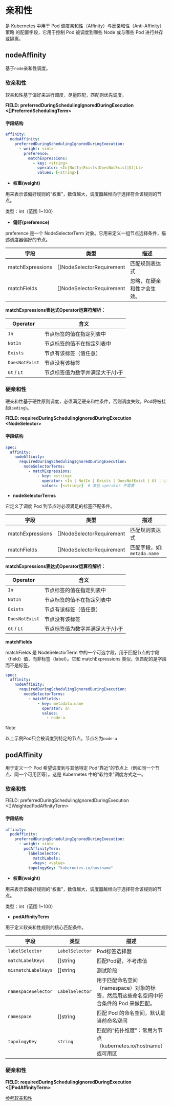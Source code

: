 # 亲和性

是 Kubernetes 中用于 Pod 调度亲和性（Affinity）与反亲和性（Anti-Affinity）策略 的配置字段，它用于控制 Pod 被调度到哪些 Node 或与哪些 Pod 进行共存或隔离。

## nodeAffinity

基于`node`亲和性调度。

### 软亲和性

软亲和性基于偏好来进行调度，尽量匹配，匹配则优先调度。

**FIELD: preferredDuringSchedulingIgnoredDuringExecution <[]PreferredSchedulingTerm>**

#### 字段结构

```yaml
affinity:
  nodeAffinity:
    preferredDuringSchedulingIgnoredDuringExecution:
      - weight: <int>
        preference:
          matchExpressions:
            - key: <string>
              operator: <In|NotIn|Exists|DoesNotExist|Gt|Lt>
              values: [<string>]
```

- **权重(weight)**

用来表示该偏好规则的“权重”，数值越大，调度器越倾向于选择符合该规则的节点。

类型：int（范围 1~100）

- **偏好(preference)**

preference 是一个 NodeSelectorTerm 对象。它用来定义一组节点选择条件，描述调度器偏好的节点。

|字段|类型|描述|
|----|----|----|
|matchExpressions|[]NodeSelectorRequirement|匹配规则表达式|
|matchFields|[]NodeSelectorRequirement|忽略，在硬亲和性才会生效。|

**matchExpressions表达式Operator运算符解析：**

| Operator       | 含义               |
| -------------- | ---------------- |
| `In`           | 节点标签的值在指定列表中     |
| `NotIn`        | 节点标签的值不在指定列表中    |
| `Exists`       | 节点有该标签（值任意）      |
| `DoesNotExist` | 节点没有该标签          |
| `Gt` / `Lt`    | 节点标签值为数字并满足大于/小于 |

### 硬亲和性

硬亲和性基于硬性原则调度，必须满足硬亲和性条件，否则调度失败，Pod将被挂起(`peding`)。

**FIELD: requiredDuringSchedulingIgnoredDuringExecution \<NodeSelector>**

#### 字段结构

```yaml
spec:
  affinity:
    nodeAffinity:
      requiredDuringSchedulingIgnoredDuringExecution:
        nodeSelectorTerms:
          - matchExpressions:
              - key: <string>
                operator: <In | NotIn | Exists | DoesNotExist | Gt | Lt>
                values: [<string>]  # 某些 operator 不需要
```

- **nodeSelectorTerms**

它定义了调度 Pod 到节点时必须满足的标签匹配条件。

|字段|类型|描述|
|----|----|----|
|matchExpressions|[]NodeSelectorRequirement|匹配规则表达式|
|matchFields|[]NodeSelectorRequirement|匹配字段，如: `metada.name`|

**matchExpressions表达式Operator运算符解析：**

| Operator       | 含义               |
| -------------- | ---------------- |
| `In`           | 节点标签的值在指定列表中     |
| `NotIn`        | 节点标签的值不在指定列表中    |
| `Exists`       | 节点有该标签（值任意）      |
| `DoesNotExist` | 节点没有该标签          |
| `Gt` / `Lt`    | 节点标签值为数字并满足大于/小于 |

**matchFields**

matchFields 是 NodeSelectorTerm 中的一个可选字段，用于匹配节点的字段（field）值，而非标签（label）。它和 matchExpressions 类似，但匹配的是字段而不是标签。

```yaml
spec:
  affinity:
    nodeAffinity:
      requiredDuringSchedulingIgnoredDuringExecution:
        nodeSelectorTerms:
          - matchFields:
              - key: metadata.name
                operator: In
                values:
                  - node-a
```

> [!NOTE]
> 以上示例Pod只会被调度到特定的节点，节点名为`node-a`

## podAffinity

用于定义一个 Pod 希望调度到与其他特定 Pod“靠近”的节点上（例如同一个节点、同一个可用区等）。这是 Kubernetes 中的“软约束”调度方式之一。

### 软亲和性

FIELD: preferredDuringSchedulingIgnoredDuringExecution <[]WeightedPodAffinityTerm>

#### 字段结构

```yaml
affinity:
  podAffinity:
    preferredDuringSchedulingIgnoredDuringExecution:
      - weight: <int>
        podAffinityTerm:
          labelSelector:
            matchLabels:
            <key>: <value>
          topologyKey: "kubernetes.io/hostname"
```

- **权重(weight)**

用来表示该偏好规则的“权重”，数值越大，调度器越倾向于选择符合该规则的节点。

类型：int（范围 1~100）

- **podAffinityTerm**

用于定义软亲和性规则的核心匹配条件。

|字段|类型|描述|
|----|----|----|
|`labelSelector`|`LabelSelector`|Pod标签选择器|
|`matchLabelKeys`|[]string|匹配Pod键，不考虑值|
|`mismatchLabelKeys`|[]string|测试阶段|
|`namespaceSelector`|`LabelSelector`|用于匹配命名空间（namespace）对象的标签，然后用这些命名空间中符合条件的 Pod 来做匹配。|
|`namespace`|[]string|匹配 Pod 的命名空间，默认是当前命名空间|
|`topologyKey`|`string`|匹配的“拓扑维度”：常用为节点（kubernetes.io/hostname）或可用区|



### 硬亲和性

**FIELD: requiredDuringSchedulingIgnoredDuringExecution <[]PodAffinityTerm>**

[参考软亲和性](/kubernetes/inffinity.md#软亲和性-1)